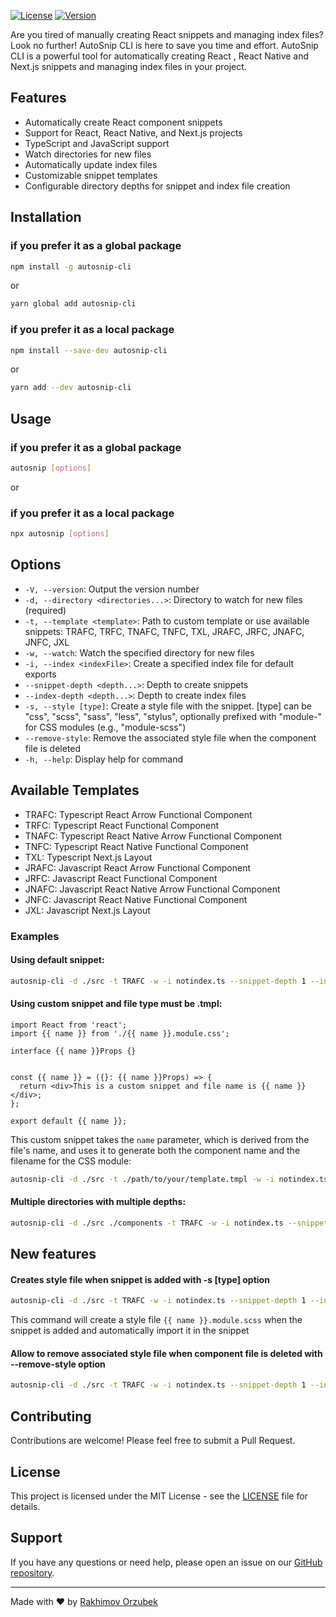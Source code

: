 [![License](https://img.shields.io/badge/license-MIT-blue.svg)](LICENSE)
[![Version](https://img.shields.io/badge/version-0.2.0-brightgreen.svg)](https://github.com/Orzubek-Rakhimov/autosnip-cli)

Are you tired of manually creating React snippets and managing index files? Look no further! AutoSnip CLI is here to save you time and effort. AutoSnip CLI is a powerful tool for automatically creating React , React Native and Next.js snippets and managing index files in your project.

## Features

- Automatically create React component snippets
- Support for React, React Native, and Next.js projects
- TypeScript and JavaScript support
- Watch directories for new files
- Automatically update index files
- Customizable snippet templates
- Configurable directory depths for snippet and index file creation

## Installation

### if you prefer it as a global package 

```bash
npm install -g autosnip-cli
```

or

```bash
yarn global add autosnip-cli
```

### if you prefer it as a local package 

```bash
npm install --save-dev autosnip-cli
```

or 

```bash
yarn add --dev autosnip-cli
```

## Usage

### if you prefer it as a global package

```bash
autosnip [options]
```
or

### if you prefer it as a local package

```bash
npx autosnip [options]
```

## Options

- `-V, --version`: Output the version number
- `-d, --directory <directories...>`: Directory to watch for new files (required)
- `-t, --template <template>`: Path to custom template or use available snippets: TRAFC, TRFC, TNAFC, TNFC, TXL, JRAFC, JRFC, JNAFC, JNFC, JXL
- `-w, --watch`: Watch the specified directory for new files
- `-i, --index <indexFile>`: Create a specified index file for default exports
- `--snippet-depth <depth...>`: Depth to create snippets
- `--index-depth <depth...>`: Depth to create index files
- `-s, --style [type]`: Create a style file with the snippet. [type] can be "css", "scss", "sass", "less", "stylus", optionally prefixed with "module-" for CSS modules (e.g., "module-scss")
- `--remove-style`: Remove the associated style file when the component file is deleted
- `-h, --help`: Display help for command


## Available Templates

- TRAFC: Typescript React Arrow Functional Component
- TRFC: Typescript React Functional Component
- TNAFC: Typescript React Native Arrow Functional Component
- TNFC: Typescript React Native Functional Component
- TXL: Typescript Next.js Layout
- JRAFC: Javascript React Arrow Functional Component
- JRFC: Javascript React Functional Component
- JNAFC: Javascript React Native Arrow Functional Component
- JNFC: Javascript React Native Functional Component
- JXL: Javascript Next.js Layout

### Examples

#### **Using default snippet:**

```bash
autosnip-cli -d ./src -t TRAFC -w -i notindex.ts --snippet-depth 1 --index-depth 1
```

#### **Using custom snippet and file type must be .tmpl:**

```tsx
import React from 'react';
import {{ name }} from './{{ name }}.module.css';

interface {{ name }}Props {}


const {{ name }} = ({}: {{ name }}Props) => {
  return <div>This is a custom snippet and file name is {{ name }}</div>;
};

export default {{ name }};
```

This custom snippet takes the `name` parameter, which is derived from the file's name, and uses it to generate both the component name and the filename for the CSS module:

```bash
autosnip-cli -d ./src -t ./path/to/your/template.tmpl -w -i notindex.ts --snippet-depth 1 --index-depth 1
```

#### **Multiple directories with multiple depths:**

```bash
autosnip-cli -d ./src ./components -t TRAFC -w -i notindex.ts --snippet-depth 1 2 --index-depth 1 2
```
## **New features**

#### **Creates style file when snippet is added with -s [type] option**

```bash
autosnip-cli -d ./src -t TRAFC -w -i notindex.ts --snippet-depth 1 --index-depth 1 -s module-scss
```
This command will create a style file `{{ name }}.module.scss` when the snippet is added and automatically import it in the snippet

#### **Allow to remove associated style file when component file is deleted with --remove-style option**

```bash
autosnip-cli -d ./src -t TRAFC -w -i notindex.ts --snippet-depth 1 --index-depth 1 -s module-scss --remove-style
```

## Contributing

Contributions are welcome! Please feel free to submit a Pull Request.

## License

This project is licensed under the MIT License - see the [LICENSE](LICENSE) file for details.

## Support

If you have any questions or need help, please open an issue on our [GitHub repository](https://github.com/Orzubek-Rakhimov/autosnip-cli/issues).

---

Made with ❤️ by [Rakhimov Orzubek](https://github.com/Orzubek-Rakhimov)




